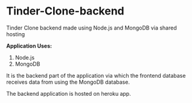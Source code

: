 # Tinder-Clone-backend
Tinder Clone backend made using Node.js and MongoDB via shared hosting

**Application Uses:**
1. Node.js
2. MongoDB

It is the backend part of the application via which the frontend database receives data from using the MongoDB database.

The backend application is hosted on heroku app.
